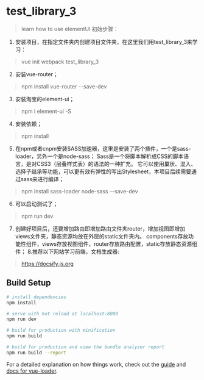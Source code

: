 # test_library_3
> learn how to use elementUI
初始步骤：
1. 安装项目，在指定文件夹内创建项目文件夹，在这里我们用test_library_3来学习：
>vue init webpack test_library_3
2. 安装vue-router；
>npm install vue-router --save-dev
3. 安装淘宝的element-ui；
>npm i element-ui -S
4. 安装依赖；
>npm install
5. 在npm或者cnpm安装SASS加速器，这里是安装了两个插件，一个是sass-loader，另外一个是node-sass；
   Sass是一个将脚本解析成CSS的脚本语言，是对CSS3（层叠样式表）的语法的一种扩充。
   它可以使用巢状、混入、选择子继承等功能，可以更有效有弹性的写出Stylesheet，本项目后续需要通过sass来进行编译；
>npm install sass-loader node-sass --save-dev
6. 可以启动测试了；
>npm run dev
7. 创建好项目后，还要增加路由即增加路由文件夹router，增加视图即增加views文件夹，静态资源均放在外层的static文件夹内。
   components存放功能性组件，views存放视图组件，router存放路由配置，static存放静态资源组件；
   8.推荐以下网站学习前端，文档生成器:
>https://docsify.js.org
## Build Setup

``` bash
# install dependencies
npm install

# serve with hot reload at localhost:8080
npm run dev

# build for production with minification
npm run build

# build for production and view the bundle analyzer report
npm run build --report
```

For a detailed explanation on how things work, check out the [guide](http://vuejs-templates.github.io/webpack/) and [docs for vue-loader](http://vuejs.github.io/vue-loader).

